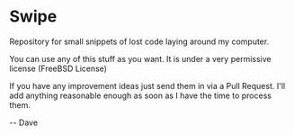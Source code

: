 # Swipe

Repository for small snippets of lost code laying around my computer.

You can use any of this stuff as you want. 
It is under a very permissive license (FreeBSD License)

If you have any improvement ideas just send them in via a Pull Request. 
I'll add anything reasonable enough as soon as I have the time to process them.

-- Dave
